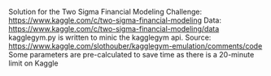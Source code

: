 Solution for the Two Sigma Financial Modeling Challenge: https://www.kaggle.com/c/two-sigma-financial-modeling
Data: https://www.kaggle.com/c/two-sigma-financial-modeling/data
kagglegym.py is written to minic the kagglegym api. Source: https://www.kaggle.com/slothouber/kagglegym-emulation/comments/code
Some parameters are pre-calculated to save time as there is a 20-minute limit on Kaggle
